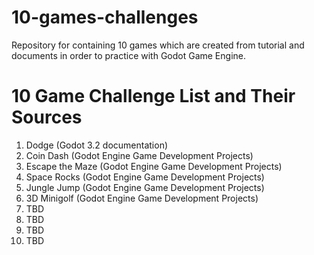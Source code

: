 # 10-games-challenges
Repository for containing 10 games which are created from tutorial and documents  in order to practice with Godot Game Engine.

# 10 Game Challenge List and Their Sources

1. Dodge (Godot 3.2 documentation)
2. Coin Dash (Godot Engine Game Development Projects)
3. Escape the Maze (Godot Engine Game Development Projects)
4. Space Rocks (Godot Engine Game Development Projects)
5. Jungle Jump (Godot Engine Game Development Projects)
6. 3D Minigolf (Godot Engine Game Development Projects)
7. TBD
8. TBD
9. TBD
10. TBD

